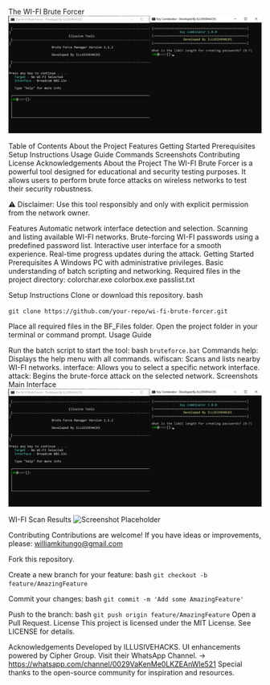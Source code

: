 The WI-FI Brute Forcer
![Screenshot Placeholder](GUI.png)

Table of Contents
About the Project
Features
Getting Started
Prerequisites
Setup Instructions
Usage Guide
Commands
Screenshots
Contributing
License
Acknowledgements
About the Project
The WI-FI Brute Forcer is a powerful tool designed for educational and security testing purposes. It allows users to perform brute force attacks on wireless networks to test their security robustness.

⚠️ Disclaimer: Use this tool responsibly and only with explicit permission from the network owner.

Features
Automatic network interface detection and selection.
Scanning and listing available WI-FI networks.
Brute-forcing WI-FI passwords using a predefined password list.
Interactive user interface for a smooth experience.
Real-time progress updates during the attack.
Getting Started
Prerequisites
A Windows PC with administrative privileges.
Basic understanding of batch scripting and networking.
Required files in the project directory:
colorchar.exe
colorbox.exe
passlist.txt

Setup Instructions
Clone or download this repository.
bash

````git clone https://github.com/your-repo/wi-fi-brute-forcer.git````

Place all required files in the BF_Files folder.
Open the project folder in your terminal or command prompt.
Usage Guide

Run the batch script to start the tool:
bash
````bruteforce.bat````
Commands
help: Displays the help menu with all commands.
wifiscan: Scans and lists nearby WI-FI networks.
interface: Allows you to select a specific network interface.
attack: Begins the brute-force attack on the selected network.
Screenshots
Main Interface
![Screenshot Placeholder](GUI.png)

WI-FI Scan Results
![Screenshot Placeholder](output.png)

Contributing
Contributions are welcome! If you have ideas or improvements, please: williamkitungo@gmail.com

Fork this repository.

Create a new branch for your feature:
bash
````git checkout -b feature/AmazingFeature````


Commit your changes:
bash
````git commit -m 'Add some AmazingFeature'````

Push to the branch:
bash
````git push origin feature/AmazingFeature````
Open a Pull Request.
License
This project is licensed under the MIT License. See LICENSE for details.

Acknowledgements
Developed by ILLUSIVEHACKS.
UI enhancements powered by Cipher Group.
Visit their WhatsApp Channel. -> https://whatsapp.com/channel/0029VaKenMe0LKZEAnWle521
Special thanks to the open-source community for inspiration and resources.
